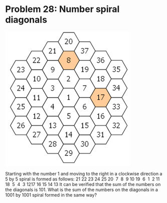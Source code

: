 # Problem 28: Number spiral diagonals

![p328](img/028.gif)

Starting with the number 1 and moving to the right in a clockwise
direction a 5 by 5 spiral is formed as follows: 21 22 23 24 25 20  7  8
 9 10 19  6  1  2 11 18  5  4  3 1217 16 15 14 13 It can be verified
that the sum of the numbers on the diagonals is 101. What is the sum of
the numbers on the diagonals in a 1001 by 1001 spiral formed in the same
way?